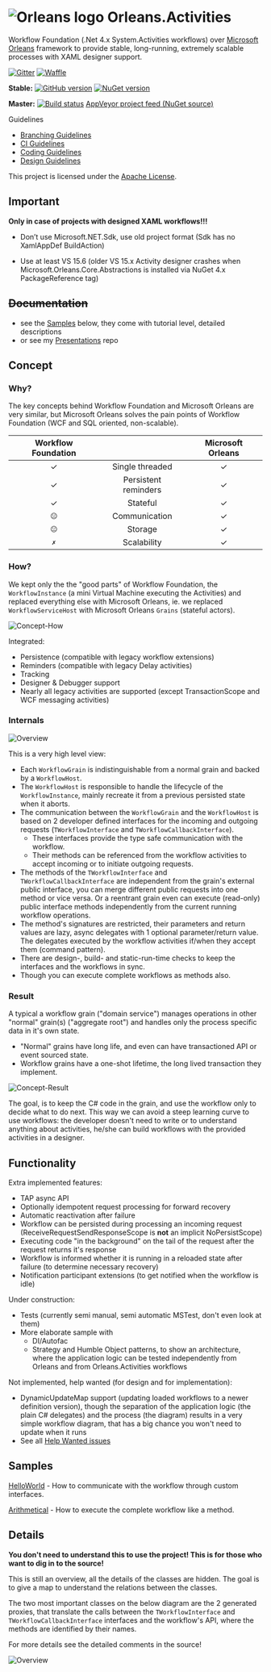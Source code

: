 # ![Orleans logo](https://github.com/OrleansContrib/Orleans.Activities/raw/master/src/Orleans.Activities_64.png) Orleans.Activities

Workflow Foundation (.Net 4.x System.Activities workflows) over [Microsoft Orleans](https://github.com/dotnet/orleans) framework to provide stable, long-running, extremely scalable processes with XAML designer support.

[![Gitter](https://badges.gitter.im/join%20chat.svg)](https://gitter.im/dotnet/orleans)
[![Waffle](https://badge.waffle.io/OrleansContrib/Orleans.Activities.svg?columns=Triage)](http://waffle.io/OrleansContrib/Orleans.Activities)

__Stable:__
[![GitHub version](https://img.shields.io/github/tag/OrleansContrib/Orleans.Activities.svg)](https://github.com/OrleansContrib/Orleans.Activities/releases)
[![NuGet version](https://img.shields.io/nuget/v/Orleans.Activities.svg)](https://www.nuget.org/packages/Orleans.Activities)

__Master:__
[![Build status](https://ci.appveyor.com/api/projects/status/dy600wk9qn1fppqw/branch/master?svg=true)](https://ci.appveyor.com/project/OrleansContrib/orleans-activities/history)
[AppVeyor project feed (NuGet source)](https://ci.appveyor.com/nuget/orleans-activities-xqh82aku7sb3)

Guidelines
* [Branching Guidelines](https://github.com/OrleansContrib/Orleans.Activities/blob/docs-master/docs/Branching-Guidelines.md)
* [CI Guidelines](https://github.com/OrleansContrib/Orleans.Activities/blob/docs-master/docs/CI-Guidelines.md)
* [Coding Guidelines](https://github.com/dotnet/corefx/blob/master/Documentation/coding-guidelines/coding-style.md)
* [Design Guidelines](https://github.com/dotnet/corefx/blob/master/Documentation/coding-guidelines/framework-design-guidelines-digest.md)

This project is licensed under the [Apache License](https://github.com/OrleansContrib/Orleans.Activities/blob/master/LICENSE).

## Important

**Only in case of projects with designed XAML workflows!!!**

* Don’t use Microsoft.NET.Sdk, use old project format (Sdk has no XamlAppDef BuildAction)

*  Use at least VS 15.6 (older VS 15.x Activity designer crashes when Microsoft.Orleans.Core.Abstractions is installed via NuGet 4.x PackageReference tag)


## ~~Documentation~~
* see the [Samples](https://github.com/OrleansContrib/Orleans.Activities#samples) below, they come with tutorial level, detailed descriptions
* or see my [Presentations](https://github.com/lmagyar/Presentations) repo

## Concept

### Why?

The key concepts behind Workflow Foundation and Microsoft Orleans are very similar, but Microsoft Orleans solves the pain points of Workflow Foundation (WCF and SQL oriented, non-scalable).

Workflow Foundation||Microsoft Orleans
:-:|:-:|:-:
✓ | Single threaded | ✓
✓ | Persistent reminders | ✓
✓ | Stateful | ✓
`😐` | Communication | ✓
`😐` | Storage | ✓
`✗` | Scalability | ✓

### How?

We kept only the the "good parts" of Workflow Foundation, the `WorkflowInstance` (a mini Virtual Machine executing the Activities) and replaced everything else with Microsoft Orleans, ie. we replaced `WorkflowServiceHost` with Microsoft Orleans `Grains` (stateful actors).

![Concept-How](https://github.com/OrleansContrib/Orleans.Activities/raw/docs-master/docs/Orleans.Activities-Concept.How.png)

Integrated:

* Persistence (compatible with legacy workflow extensions)
* Reminders (compatible with legacy Delay activities)
* Tracking
* Designer & Debugger support
* Nearly all legacy activities are supported (except TransactionScope and WCF messaging activities)

### Internals

![Overview](https://github.com/OrleansContrib/Orleans.Activities/raw/docs-master/docs/Orleans.Activities-Overview.png)

This is a very high level view:

* Each `WorkflowGrain` is indistinguishable from a normal grain and backed by a `WorkflowHost`.
* The `WorkflowHost` is responsible to handle the lifecycle of the `WorkflowInstance`, mainly recreate it from a previous persisted state when it aborts.
* The communication between the `WorkflowGrain` and the `WorkflowHost` is based on 2 developer defined interfaces for the incoming and outgoing requests (`TWorkflowInterface` and `TWorkflowCallbackInterface`).
  * These interfaces provide the type safe communication with the workflow.
  * Their methods can be referenced from the workflow activities to accept incoming or to initiate outgoing requests.
* The methods of the `TWorkflowInterface` and `TWorkflowCallbackInterface` are independent from the grain's external public interface, you can merge different public requests into one method or vice versa. Or a reentrant grain even can execute (read-only) public interface methods independently from the current running workflow operations.
* The method's signatures are restricted, their parameters and return values are lazy, async delegates with 1 optional parameter/return value. The delegates executed by the workflow activities if/when they accept them (command pattern).
* There are design-, build- and static-run-time checks to keep the interfaces and the workflows in sync.
* Though you can execute complete workflows as methods also.

### Result

A typical a workflow grain ("domain service") manages operations in other "normal" grain(s) ("aggregate root") and handles only the process specific data in it's own state.
* "Normal" grains have long life, and even can have transactioned API or event sourced state.
* Workflow grains have a one-shot lifetime, the long lived transaction they implement.

![Concept-Result](https://github.com/OrleansContrib/Orleans.Activities/raw/docs-master/docs/Orleans.Activities-Concept.Result.png)

The goal, is to keep the C# code in the grain, and use the workflow only to decide what to do next. This way we can avoid a steep learning curve to use workflows: the developer doesn't need to write or to understand anything about activities, he/she can build workflows with the provided activities in a designer.

## Functionality

Extra implemented features:

* TAP async API
* Optionally idempotent request processing for forward recovery
* Automatic reactivation after failure
* Workflow can be persisted during processing an incoming request (ReceiveRequestSendResponseScope is __not__ an implicit NoPersistScope)
* Executing code "in the background" on the tail of the request after the request returns it's response
* Workflow is informed whether it is running in a reloaded state after failure (to determine necessary recovery)
* Notification participant extensions (to get notified when the workflow is idle)

Under construction:

* Tests (currently semi manual, semi automatic MSTest, don't even look at them)
* More elaborate sample with
  * DI/Autofac
  * Strategy and Humble Object patterns, to show an architecture, where the application logic can be tested independently from Orleans and from Orleans.Activities workflows

Not implemented, help wanted (for design and for implementation):

* DynamicUpdateMap support (updating loaded workflows to a newer definition version), though the separation of the application logic (the plain C# delegates) and the process (the diagram) results in a very simple workflow diagram, that has a big chance you won't need to update when it runs
* See all [Help Wanted issues](https://github.com/OrleansContrib/Orleans.Activities/issues?q=is%3Aopen+is%3Aissue+label%3A%22Status-Help+Wanted%22)


## Samples

[HelloWorld](https://github.com/OrleansContrib/Orleans.Activities/blob/docs-master/docs/HelloWorld/HelloWorld.md) - How to communicate with the workflow through custom interfaces.

[Arithmetical](https://github.com/OrleansContrib/Orleans.Activities/blob/docs-master/docs/Arithmetical/Arithmetical.md) - How to execute the complete workflow like a method.

## Details

**You don't need to understand this to use the project! This is for those who want to dig in to the source!**

This is still an overview, all the details of the classes are hidden. The goal is to give a map to understand the relations between the classes.

The two most important classes on the below diagram are the 2 generated proxies, that translate the calls between the `TWorkflowInterface` and `TWorkflowCallbackInterface` interfaces and the workflow's API, where the methods are identified by their names.

For more details see the detailed comments in the source!

![Overview](https://github.com/OrleansContrib/Orleans.Activities/raw/docs-master/docs/Orleans.Activities-Details.png)
